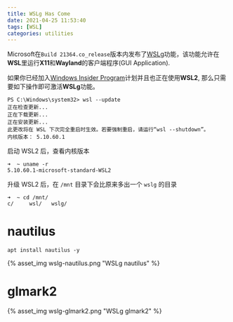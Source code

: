 ```yaml
---
title: WSLg Has Come
date: 2021-04-25 11:53:40
tags: [WSL]
categories: utilities
---
```


Microsoft在`Build 21364.co_release`版本内发布了[WSLg](https://github.com/microsoft/wslg)功能，该功能允许在**WSL**里运行**X11**和**Wayland**的客户端程序(GUI Application).

<!--more-->

如果你已经加入[Windows Insider Program](https://insider.windows.com/zh-cn/)计划并且也正在使用**WSL2**, 那么只需要如下操作即可激活**WSLg**功能。

```
PS C:\Windows\system32> wsl --update
正在检查更新...
正在下载更新...
正在安装更新...
此更改将在 WSL 下次完全重启时生效。若要强制重启，请运行“wsl --shutdown”。
内核版本： 5.10.60.1
```

启动 WSL2 后，查看内核版本

```
➜  ~ uname -r
5.10.60.1-microsoft-standard-WSL2
```

升级 WSL2 后，在 `/mnt` 目录下会比原来多出一个 `wslg` 的目录

```
➜  ~ cd /mnt/
c/     wsl/   wslg/
```

# nautilus
```
apt install nautilus -y
```

{% asset_img wslg-nautilus.png "WSLg nautilus" %}

# glmark2

{% asset_img wslg-glmark2.png "WSLg glmark2" %}

